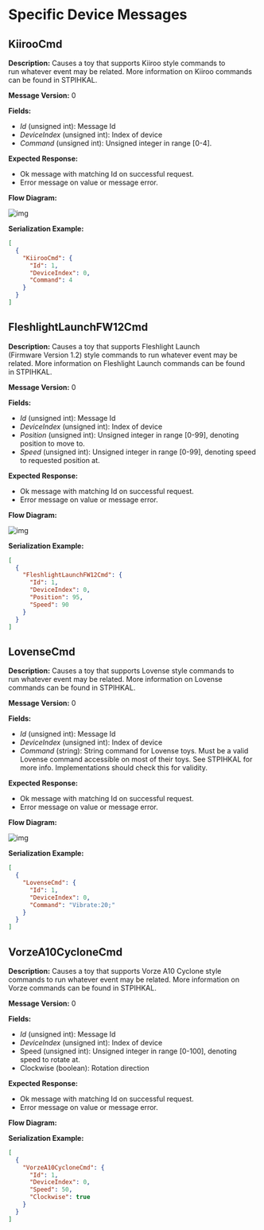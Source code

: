 # Specific Device Messages

## KiirooCmd

**Description:** Causes a toy that supports Kiiroo style commands to  
run whatever event may be related. More information on Kiiroo commands  
can be found in STPIHKAL.

**Message Version:** 0

**Fields:**

* _Id_ \(unsigned int\): Message Id
* _DeviceIndex_ \(unsigned int\): Index of device
* _Command_ \(unsigned int\): Unsigned integer in range \[0-4\].

**Expected Response:**

* Ok message with matching Id on successful request.
* Error message on value or message error.

**Flow Diagram:**

![img](kiiroocmd_diagram.svg)

**Serialization Example:**

```json
[
  {
    "KiirooCmd": {
      "Id": 1,
      "DeviceIndex": 0,
      "Command": 4
    }
  }
]
```

## FleshlightLaunchFW12Cmd

**Description:** Causes a toy that supports Fleshlight Launch  
\(Firmware Version 1.2\) style commands to run whatever event may be  
related. More information on Fleshlight Launch commands can be found  
in STPIHKAL.

**Message Version:** 0

**Fields:**

* _Id_ \(unsigned int\): Message Id
* _DeviceIndex_ \(unsigned int\): Index of device
* _Position_ \(unsigned int\): Unsigned integer in range \[0-99\],
    denoting position to move to.
* _Speed_ \(unsigned int\): Unsigned integer in range \[0-99\], denoting
    speed to requested position at.

**Expected Response:**

* Ok message with matching Id on successful request.
* Error message on value or message error.

**Flow Diagram:**

![img](fleshlightlaunchfw12cmd_diagram.svg)

**Serialization Example:**

```json
[
  {
    "FleshlightLaunchFW12Cmd": {
      "Id": 1,
      "DeviceIndex": 0,
      "Position": 95,
      "Speed": 90
    }
  }
]
```

## LovenseCmd

**Description:** Causes a toy that supports Lovense style commands to  
run whatever event may be related. More information on Lovense  
commands can be found in STPIHKAL.

**Message Version:** 0

**Fields:**

* _Id_ \(unsigned int\): Message Id
* _DeviceIndex_ \(unsigned int\): Index of device
* _Command_ \(string\): String command for Lovense toys. Must be a
    valid Lovense command accessible on most of their toys. See
    STPIHKAL for more info. Implementations should check this for
    validity.

**Expected Response:**

* Ok message with matching Id on successful request.
* Error message on value or message error.

**Flow Diagram:**

![img](lovensecmd_diagram.svg)

**Serialization Example:**

```json
[
  {
    "LovenseCmd": {
      "Id": 1,
      "DeviceIndex": 0,
      "Command": "Vibrate:20;"
    }
  }
]
```

## VorzeA10CycloneCmd

**Description:** Causes a toy that supports Vorze A10 Cyclone style commands to run whatever event may be related. More information on Vorze commands can be found in STPIHKAL.

**Message Version:** 0

**Fields:**

* _Id_ \(unsigned int\): Message Id
* _DeviceIndex_ \(unsigned int\): Index of device
* Speed \(unsigned int\): Unsigned integer in range \[0-100\], denoting speed to rotate at.
* Clockwise \(boolean\): Rotation direction

**Expected Response:**

* Ok message with matching Id on successful request.
* Error message on value or message error.

**Flow Diagram:**



**Serialization Example:**

```json
[
  {
    "VorzeA10CycloneCmd": {
      "Id": 1,
      "DeviceIndex": 0,
      "Speed": 50,
      "Clockwise": true
    }
  }
]
```



